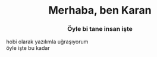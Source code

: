 <h1 align="center">Merhaba, ben Karan</h1>
<h3 align="center">Öyle bi tane insan işte</h3>
hobi olarak yazılımla uğraşıyorum<br>
öyle işte bu kadar
